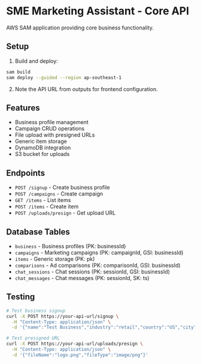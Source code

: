 # SME Marketing Assistant - Core API

AWS SAM application providing core business functionality.

## Setup

1. Build and deploy:
```bash
sam build
sam deploy --guided --region ap-southeast-1
```

2. Note the API URL from outputs for frontend configuration.

## Features

- Business profile management
- Campaign CRUD operations
- File upload with presigned URLs
- Generic item storage
- DynamoDB integration
- S3 bucket for uploads

## Endpoints

- `POST /signup` - Create business profile
- `POST /campaigns` - Create campaign
- `GET /items` - List items
- `POST /items` - Create item
- `POST /uploads/presign` - Get upload URL

## Database Tables

- `business` - Business profiles (PK: businessId)
- `campaigns` - Marketing campaigns (PK: campaignId, GSI: businessId)
- `items` - Generic storage (PK: pk)
- `comparisons` - Ad comparisons (PK: comparisonId, GSI: businessId)
- `chat_sessions` - Chat sessions (PK: sessionId, GSI: businessId)
- `chat_messages` - Chat messages (PK: sessionId, SK: ts)

## Testing

```bash
# Test business signup
curl -X POST https://your-api-url/signup \
  -H "Content-Type: application/json" \
  -d '{"name":"Test Business","industry":"retail","country":"US","city":"New York","zipCode":"10001","workingHours":{"start":"09:00","end":"17:00"}}'

# Test presigned URL
curl -X POST https://your-api-url/uploads/presign \
  -H "Content-Type: application/json" \
  -d '{"fileName":"logo.png","fileType":"image/png"}'
```